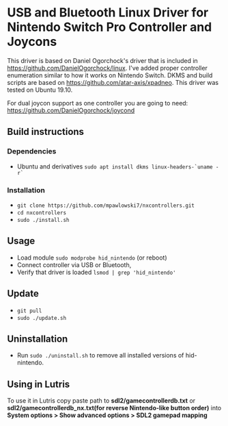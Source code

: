 # USB and Bluetooth Linux Driver for Nintendo Switch Pro Controller and Joycons
This driver is based on Daniel Ogorchock's driver that is included in https://github.com/DanielOgorchock/linux. I've added proper controller enumeration similar to how it works on Nintendo Switch.
DKMS and build scripts are based on https://github.com/atar-axis/xpadneo. This driver was tested on Ubuntu 19.10.

For dual joycon support as one controller you are going to need: https://github.com/DanielOgorchock/joycond

## Build instructions
### Dependencies 

* Ubuntu and derivatives 
``sudo apt install dkms linux-headers-`uname -r` ``  

### Installation
* `git clone https://github.com/mpawlowski7/nxcontrollers.git`
* `cd nxcontrollers`
* `sudo ./install.sh`

## Usage
* Load module `sudo modprobe hid_nintendo` (or reboot)
* Connect controller via USB or Bluetooth,
* Verify that driver is loaded `lsmod | grep 'hid_nintendo'`

## Update
* `git pull`
* `sudo ./update.sh`

## Uninstallation
* Run `sudo ./uninstall.sh` to remove all installed versions of hid-nintendo.

## Using in Lutris
To use it in Lutris copy paste path to **sdl2/gamecontrollerdb.txt** or **sdl2/gamecontrollerdb_nx.txt(for reverse Nintendo-like button order)** into **System options > Show advanced options > SDL2 gamepad mapping**